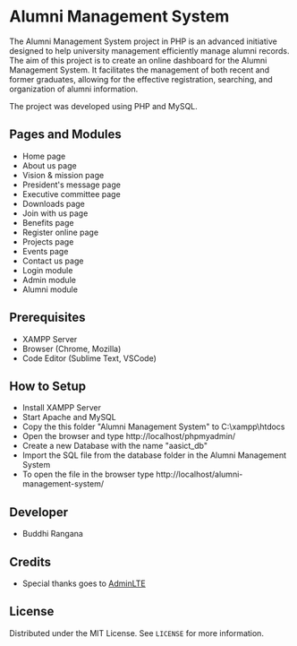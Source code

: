# Alumni Management System

The Alumni Management System project in PHP is an advanced initiative designed to help university management efficiently manage alumni records. The aim of this project is to create an online dashboard for the Alumni Management System. It facilitates the management of both recent and former graduates, allowing for the effective registration, searching, and organization of alumni information.

The project was developed using PHP and MySQL. 

## Pages and Modules

- Home page
- About us page
- Vision & mission page
- President's message page
- Executive committee page
- Downloads page
- Join with us page
- Benefits page
- Register online page
- Projects page
- Events page
- Contact us page
- Login module
- Admin module
- Alumni module

## Prerequisites

- XAMPP Server
- Browser (Chrome, Mozilla)
- Code Editor (Sublime Text, VSCode)

## How to Setup

- Install XAMPP Server
- Start Apache and MySQL
- Copy the this folder "Alumni Management System" to C:\xampp\htdocs
- Open the browser and type http://localhost/phpmyadmin/
- Create a new Database with the name "aasict_db"
- Import the SQL file from the database folder in the Alumni Management System
- To open the file in the browser type http://localhost/alumni-management-system/

## Developer

- Buddhi Rangana

## Credits

- Special thanks goes to [AdminLTE](https://adminlte.io/)

## License

Distributed under the MIT License. See `LICENSE` for more information.



